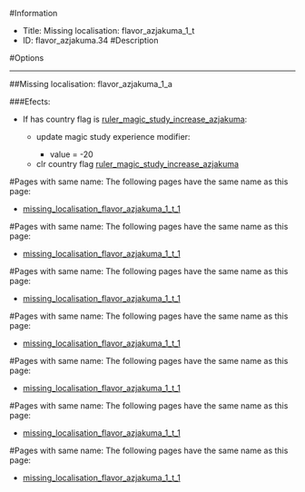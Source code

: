#Information
 - Title: Missing localisation: flavor_azjakuma_1_t
 - ID: flavor_azjakuma.34
#Description

#Options

___
##Missing localisation: flavor_azjakuma_1_a

###Efects:<ul><li>If has country flag is [ruler_magic_study_increase_azjakuma](../flags/ruler_magic_study_increase_azjakuma.md):</li><ul><li>update magic study experience modifier:</li><ul><li>value = -20</li></ul><li>clr country flag [ruler_magic_study_increase_azjakuma](../flags/ruler_magic_study_increase_azjakuma.md)</li></ul></ul>


#Pages with same name:
The following pages have the same name as this page:
 - [missing_localisation_flavor_azjakuma_1_t_1](missing_localisation_flavor_azjakuma_1_t_1.md)


#Pages with same name:
The following pages have the same name as this page:
 - [missing_localisation_flavor_azjakuma_1_t_1](missing_localisation_flavor_azjakuma_1_t_1.md)


#Pages with same name:
The following pages have the same name as this page:
 - [missing_localisation_flavor_azjakuma_1_t_1](missing_localisation_flavor_azjakuma_1_t_1.md)


#Pages with same name:
The following pages have the same name as this page:
 - [missing_localisation_flavor_azjakuma_1_t_1](missing_localisation_flavor_azjakuma_1_t_1.md)


#Pages with same name:
The following pages have the same name as this page:
 - [missing_localisation_flavor_azjakuma_1_t_1](missing_localisation_flavor_azjakuma_1_t_1.md)


#Pages with same name:
The following pages have the same name as this page:
 - [missing_localisation_flavor_azjakuma_1_t_1](missing_localisation_flavor_azjakuma_1_t_1.md)


#Pages with same name:
The following pages have the same name as this page:
 - [missing_localisation_flavor_azjakuma_1_t_1](missing_localisation_flavor_azjakuma_1_t_1.md)
